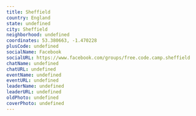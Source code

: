 ```yaml
---
title: Sheffield
country: England
state: undefined
city: Sheffield
neighborhood: undefined
coordinates: 53.380663, -1.470228
plusCode: undefined
socialName: Facebook
socialURL: https://www.facebook.com/groups/free.code.camp.sheffield
chatName: undefined
chatURL: undefined
eventName: undefined
eventURL: undefined
leaderName: undefined
leaderURL: undefined
oldPhoto: undefined
coverPhoto: undefined
---
```

